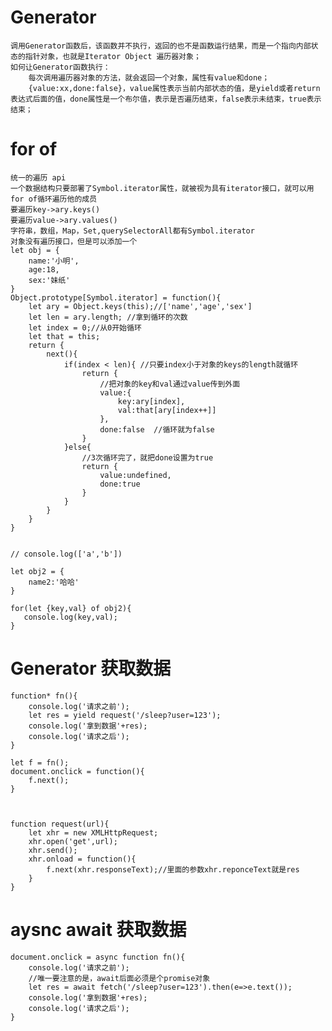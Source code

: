 # Generator 
    调用Generator函数后，该函数并不执行，返回的也不是函数运行结果，而是一个指向内部状态的指针对象，也就是Iterator Object 遍历器对象；
    如何让Generator函数执行：
        每次调用遍历器对象的方法，就会返回一个对象，属性有value和done；
        {value:xx,done:false}，value属性表示当前内部状态的值，是yield或者return表达式后面的值，done属性是一个布尔值，表示是否遍历结束，false表示未结束，true表示 结束；
# for of
    统一的遍历 api
    一个数据结构只要部署了Symbol.iterator属性，就被视为具有iterator接口，就可以用for of循环遍历他的成员
    要遍历key->ary.keys()
    要遍历value->ary.values()
    字符串，数组，Map，Set,querySelectorAll都有Symbol.iterator
    对象没有遍历接口，但是可以添加一个
    let obj = {
        name:'小明',
        age:18,
        sex:'妹纸'
    }
    Object.prototype[Symbol.iterator] = function(){
        let ary = Object.keys(this);//['name','age','sex']
        let len = ary.length; //拿到循环的次数
        let index = 0;//从0开始循环
        let that = this;
        return {
            next(){
                if(index < len){ //只要index小于对象的keys的length就循环
                    return {
                        //把对象的key和val通过value传到外面
                        value:{
                            key:ary[index],
                            val:that[ary[index++]]
                        },
                        done:false  //循环就为false
                    }
                }else{
                    //3次循环完了，就把done设置为true
                    return {
                        value:undefined,
                        done:true
                    }
                }
            }
        }
    }
        

    // console.log(['a','b'])

    let obj2 = {
        name2:'哈哈'
    }

    for(let {key,val} of obj2){
       console.log(key,val);
    }
# Generator 获取数据
    function* fn(){
        console.log('请求之前');
        let res = yield request('/sleep?user=123');
        console.log('拿到数据'+res);
        console.log('请求之后');
    }

    let f = fn();
    document.onclick = function(){
        f.next();
    }    

    

    function request(url){
        let xhr = new XMLHttpRequest;
        xhr.open('get',url);
        xhr.send();
        xhr.onload = function(){
            f.next(xhr.responseText);//里面的参数xhr.reponceText就是res
        }
    }
# aysnc await 获取数据
    document.onclick = async function fn(){
        console.log('请求之前');
        //唯一要注意的是，await后面必须是个promise对象
        let res = await fetch('/sleep?user=123').then(e=>e.text());
        console.log('拿到数据'+res);
        console.log('请求之后');
    }
